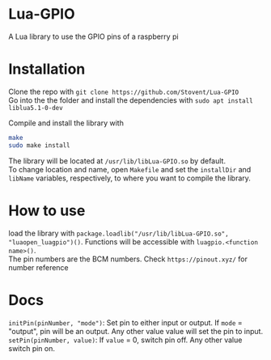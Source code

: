 # Lua-GPIO
A Lua library to use the GPIO pins of a raspberry pi

# Installation
Clone the repo with `git clone https://github.com/Stovent/Lua-GPIO` \
Go into the the folder and install the dependencies with `sudo apt install liblua5.1-0-dev`

Compile and install the library with
```sh
make
sudo make install
```

The library will be located at `/usr/lib/libLua-GPIO.so` by default. \
To change location and name, open `Makefile` and set the `installDir` and `libName` variables, respectively, to where you want to compile the library.

# How to use
load the library with `package.loadlib("/usr/lib/libLua-GPIO.so", "luaopen_luagpio")()`. Functions will be accessible with `luagpio.<function name>()`. \
The pin numbers are the BCM numbers. Check `https://pinout.xyz/` for number reference

# Docs
`initPin(pinNumber, "mode")`: Set pin to either input or output. If `mode` = "output", pin will be an output. Any other value value will set the pin to input. \
`setPin(pinNumber, value)`: If `value` = 0, switch pin off. Any other value switch pin <pinNumber> on.
